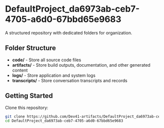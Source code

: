 # DefaultProject_da6973ab-ceb7-4705-a6d0-67bbd65e9683
A structured repository with dedicated folders for organization.

## Folder Structure

- **code/** - Store all source code files
- **artifacts/** - Store build outputs, documentation, and other generated content
- **logs/** - Store application and system logs
- **transcripts/** - Store conversation transcripts and records

## Getting Started

Clone this repository:
```bash
git clone https://github.com/Dev41-artifacts/DefaultProject_da6973ab-ceb7-4705-a6d0-67bbd65e9683
cd DefaultProject_da6973ab-ceb7-4705-a6d0-67bbd65e9683
```
